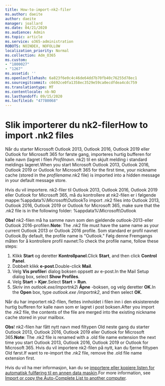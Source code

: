 ```yaml
---
title: How-to-import-nk2-filer
ms.author: daeite
author: daeite
manager: joallard
ms.date: 04/21/2020
ms.audience: Admin
ms.topic: article
ms.service: o365-administration
ROBOTS: NOINDEX, NOFOLLOW
localization_priority: Normal
ms.collection: Adm_O365
ms.custom:
- "1800027"
- "1267"
ms.assetid: ''
ms.openlocfilehash: 6a823f6e0c4c46de64dd7b70fb40c76255d78ec1
ms.sourcegitcommit: c6692ce0fa1358ec3529e59ca0ecdfdea4cdc759
ms.translationtype: MT
ms.contentlocale: nb-NO
ms.lasthandoff: 09/15/2020
ms.locfileid: "47780068"
---
```

# <a name="how-to-import-nk2-files"></a><span data-ttu-id="9797c-102">Slik importerer du nk2-filer</span><span class="sxs-lookup"><span data-stu-id="9797c-102">How to import .nk2 files</span></span> 

<span data-ttu-id="9797c-103">Når du starter Microsoft Outlook 2013, Outlook 2016, Outlook 2019 eller Outlook for Microsoft 365 for første gang, importeres hurtig bufferen for kalle navn (lagret i filen *Profilnavn*. nk2) til en skjult melding i standard meldings lageret.</span><span class="sxs-lookup"><span data-stu-id="9797c-103">When you start Microsoft Outlook 2013, Outlook 2016, Outlook 2019 or Outlook for Microsoft 365 for the first time, your nickname cache (stored in the *profilename*.nk2 file) is imported into a hidden message in your default message store.</span></span>

<span data-ttu-id="9797c-104">Hvis du vil importere. nk2-filer til Outlook 2013, Outlook 2016, Outlook 2019 eller Outlook for Microsoft 365, må du kontrollere at nk2-filen er i følgende mappe:%appdata%\Microsoft\Outlook</span><span class="sxs-lookup"><span data-stu-id="9797c-104">To import .nk2 files into Outlook 2013, Outlook 2016, Outlook 2019 or Outlook for Microsoft 365, make sure that the .nk2 file is in the following folder: %appdata%\Microsoft\Outlook</span></span>

<span data-ttu-id="9797c-105">**Obs!** nk2-filen må ha samme navn som den gjeldende outlook-2013-eller Outlook 2016-profilen.</span><span class="sxs-lookup"><span data-stu-id="9797c-105">**Note**: The .nk2 file must have the same name as your current Outlook 2013 or Outlook 2016 profile.</span></span> <span data-ttu-id="9797c-106">Som standard er profil navnet Outlook.</span><span class="sxs-lookup"><span data-stu-id="9797c-106">By default, the profile name is "Outlook."</span></span> <span data-ttu-id="9797c-107">Følg denne Fremgangs måten for å kontrollere profil navnet:</span><span class="sxs-lookup"><span data-stu-id="9797c-107">To check the profile name, follow these steps:</span></span> 
1. <span data-ttu-id="9797c-108">Klikk **Start** og deretter **Kontrollpanel**.</span><span class="sxs-lookup"><span data-stu-id="9797c-108">Click **Start**, and then click **Control Panel**.</span></span>
2. <span data-ttu-id="9797c-109">Dobbelt klikk **e-post**.</span><span class="sxs-lookup"><span data-stu-id="9797c-109">Double-click **Mail**.</span></span>
3. <span data-ttu-id="9797c-110">Velg **Vis profiler**i dialog boksen oppsett av e-post.</span><span class="sxs-lookup"><span data-stu-id="9797c-110">In the Mail Setup dialog box, select **Show Profiles**.</span></span>
4. <span data-ttu-id="9797c-111">Velg **Start**  >  **Kjør**.</span><span class="sxs-lookup"><span data-stu-id="9797c-111">Select **Start** > **Run**.</span></span>
5. <span data-ttu-id="9797c-112">Skriv inn *outlook.exe/importnk2*i **Åpne** -boksen, og velg deretter **OK**.</span><span class="sxs-lookup"><span data-stu-id="9797c-112">In the **Open** box, type *outlook.exe /importnk2*, and then select **OK**.</span></span> 

<span data-ttu-id="9797c-113">Når du har importert nk2-filen, flettes innholdet i filen inn i den eksisterende hurtig bufferen for kalle navn som er lagret i post boksen.</span><span class="sxs-lookup"><span data-stu-id="9797c-113">After you import the .nk2 file, the contents of the file are merged into the existing nickname cache stored in your mailbox.</span></span>

<span data-ttu-id="9797c-114">**Obs**! nk2-filen har fått nytt navn med filtypen Old neste gang du starter Outlook 2013, Outlook 2016, Outlook 2019 eller Outlook for Microsoft 365.</span><span class="sxs-lookup"><span data-stu-id="9797c-114">**Note**: The .nk2 file is renamed with a .old file name extension the next time you start Outlook 2013, Outlook 2016, Outlook 2019 or Outlook for Microsoft 365.</span></span> <span data-ttu-id="9797c-115">Hvis du vil importere nk2-filen på nytt, kan du fjerne filtypen Old først.</span><span class="sxs-lookup"><span data-stu-id="9797c-115">If want to re-import the .nk2 file, remove the .old file name extension first.</span></span>

<span data-ttu-id="9797c-116">Hvis du vil ha mer informasjon, kan du se [importere eller kopiere listen for automatisk fullføring til en annen data maskin](https://support.microsoft.com/help/2806550/how-to-import-nk2-files-into-outlook%).</span><span class="sxs-lookup"><span data-stu-id="9797c-116">For more information, see [Import or copy the Auto-Complete List to another computer](https://support.microsoft.com/help/2806550/how-to-import-nk2-files-into-outlook%).</span></span>